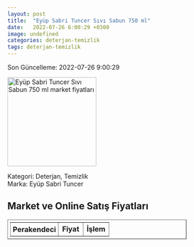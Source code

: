 ```yaml
---
layout: post
title:  "Eyüp Sabri Tuncer Sıvı Sabun 750 ml"
date:   2022-07-26 6:00:29 +0300
image: undefined
categories: deterjan-temizlik
tags: deterjan-temizlik
---
```


Son Güncelleme: 2022-07-26 9:00:29

<img src="undefined" width="200" alt="Eyüp Sabri Tuncer Sıvı Sabun 750 ml market fiyatları" />

Kategori: Deterjan, Temizlik
<br />
Marka: Eyüp Sabri Tuncer

<h2>Market ve Online Satış Fiyatları</h2>

<table border="1" style="padding: 5px;width:80%;">
  <tr>
    <td style="padding: 5px;"><strong>Perakendeci</strong></td>
    <td><strong>Fiyat</strong></td>
    <td><strong>İşlem</strong></td>
  </tr>
  
</table>
